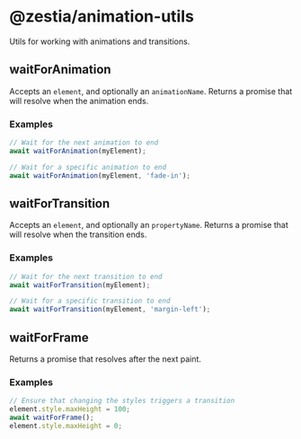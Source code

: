# @zestia/animation-utils

Utils for working with animations and transitions.

## waitForAnimation

Accepts an `element`, and optionally an `animationName`.
Returns a promise that will resolve when the animation ends.

### Examples

```javascript
// Wait for the next animation to end
await waitForAnimation(myElement);

// Wait for a specific animation to end
await waitForAnimation(myElement, 'fade-in');
```

## waitForTransition

Accepts an `element`, and optionally an `propertyName`.
Returns a promise that will resolve when the transition ends.

### Examples

```javascript
// Wait for the next transition to end
await waitForTransition(myElement);

// Wait for a specific transition to end
await waitForTransition(myElement, 'margin-left');
```

## waitForFrame

Returns a promise that resolves after the next paint.

### Examples

```javascript
// Ensure that changing the styles triggers a transition
element.style.maxHeight = 100;
await waitForFrame();
element.style.maxHeight = 0;
```